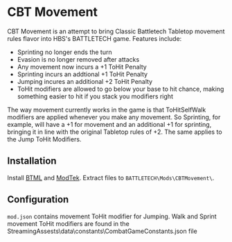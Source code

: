 # CBT Movement

CBT Movement is an attempt to bring Classic Battletech Tabletop movement rules flavor into HBS's BATTLETECH game.  Features include:

- Sprinting no longer ends the turn
- Evasion is no longer removed after attacks
- Any movement now incurs a +1 ToHit Penalty
- Sprinting incurs an addtional +1 ToHit Penalty
- Jumping incures an additional +2 ToHit Penalty
- ToHit modifiers are allowed to go below your base to hit chance, making something easier to hit if you stack you modifiers right

The way movement currently works in the game is that ToHitSelfWalk modifiers are applied whenever you make any movement.  So Sprinting, for example, will have a +1 for movement and an additional +1 for sprinting, bringing
it in line with the original Tabletop rules of +2.  The same applies to the Jump ToHit Modifiers.

## Installation

Install [BTML](https://github.com/Mpstark/BattleTechModLoader) and [ModTek](https://github.com/Mpstark/ModTek). Extract files to `BATTLETECH\Mods\CBTMovement\`.

## Configuration

`mod.json` contains movement ToHit modifier for Jumping.  Walk and Sprint movement ToHit modifiers are found in the StreamingAssests\data\constants\CombatGameConstants.json file
